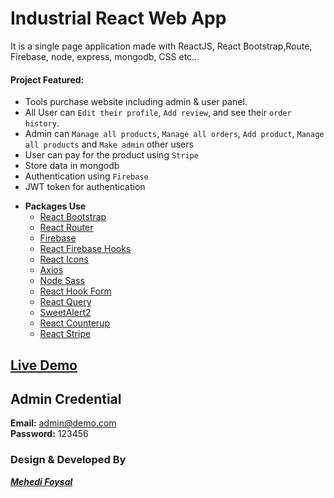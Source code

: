 # Industrial React Web App

It is a single page application made with ReactJS, React Bootstrap,Route, Firebase, node, express, mongodb, CSS etc...

#### Project Featured:

- Tools purchase website including admin & user panel.
- All User can `Edit their profile`, `Add review`, and see their `order history`.
- Admin can `Manage all products`, `Manage all orders`, `Add product`, `Manage all products` and `Make admin` other users
- User can pay for the product using `Stripe`
- Store data in mongodb
- Authentication using `Firebase`
- JWT token for authentication

* **Packages Use**
    * [React Bootstrap](https://react-bootstrap.github.io/)
    * [React Router](https://reactrouter.com/)
    * [Firebase](https://firebase.google.com/)
    * [React Firebase Hooks](https://github.com/CSFrequency/react-firebase-hooks)
    * [React Icons](https://react-icons.github.io/react-icons/)
    * [Axios](https://axios-http.com/docs/intro)
    * [Node Sass](https://www.npmjs.com/package/node-sass)
    * [React Hook Form](https://react-hook-form.com/)
    * [React Query](https://react-query.tanstack.com/)
    * [SweetAlert2](https://sweetalert2.github.io/)
    * [React Counterup](https://www.npmjs.com/package/react-countup)
    * [React Stripe](https://stripe.com/docs/stripe-js/react)

## [Live Demo](https://industrial-4c896.firebaseapp.com/)
## Admin Credential </br>
**Email:** admin@demo.com <br>
**Password:** 123456

### Design & Developed By
**_[Mehedi Foysal](https://github.com/mehedifoysal)_**